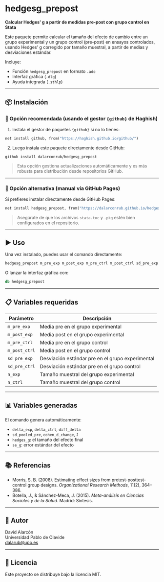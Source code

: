 # hedgesg_prepost

**Calcular Hedges' g a partir de medidas pre-post con grupo control en Stata**

Este paquete permite calcular el tamaño del efecto de cambio entre un grupo experimental y un grupo control (pre-post) en ensayos controlados, usando Hedges' g corregido por tamaño muestral, a partir de medias y desviaciones estándar.

Incluye:
- Función `hedgesg_prepost` en formato `.ado`
- Interfaz gráfica (`.dlg`)
- Ayuda integrada (`.sthlp`)

---

## 📦 Instalación

### 🔹 Opción recomendada (usando el gestor `{github}` de Haghish)

1. Instala el gestor de paquetes `{github}` si no lo tienes:

```stata
net install github, from("https://haghish.github.io/github/")
```

2. Luego instala este paquete directamente desde GitHub:

```stata
github install dalarconrub/hedgesg_prepost
```

> Esta opción gestiona actualizaciones automáticamente y es más robusta para distribución desde repositorios GitHub.

---

### 🔸 Opción alternativa (manual vía GitHub Pages)

Si prefieres instalar directamente desde GitHub Pages:

```stata
net install hedgesg_prepost, from("https://dalarconrub.github.io/hedgesg_prepost/")
```

> Asegúrate de que los archivos `stata.toc` y `.pkg` estén bien configurados en el repositorio.

---

## ▶️ Uso

Una vez instalado, puedes usar el comando directamente:

```stata
hedgesg_prepost m_pre_exp m_post_exp m_pre_ctrl m_post_ctrl sd_pre_exp sd_pre_ctrl n_exp n_ctrl
```

O lanzar la interfaz gráfica con:

```stata
db hedgesg_prepost
```

---

## 📋 Variables requeridas

| Parámetro       | Descripción                                      |
|----------------|--------------------------------------------------|
| `m_pre_exp`     | Media pre en el grupo experimental               |
| `m_post_exp`    | Media post en el grupo experimental              |
| `m_pre_ctrl`    | Media pre en el grupo control                    |
| `m_post_ctrl`   | Media post en el grupo control                   |
| `sd_pre_exp`    | Desviación estándar pre en el grupo experimental |
| `sd_pre_ctrl`   | Desviación estándar pre en el grupo control      |
| `n_exp`         | Tamaño muestral del grupo experimental           |
| `n_ctrl`        | Tamaño muestral del grupo control                |

---

## 📊 Variables generadas

El comando genera automáticamente:

- `delta_exp`, `delta_ctrl`, `diff_delta`
- `sd_pooled_pre`, `cohen_d_change`, `J`
- `hedges_g`: el tamaño del efecto final
- `se_g`: error estándar del efecto

---

## 📚 Referencias

- Morris, S. B. (2008). Estimating effect sizes from pretest-posttest-control group designs. *Organizational Research Methods*, 11(2), 364–386.
- Botella, J., & Sánchez-Meca, J. (2015). *Meta-análisis en Ciencias Sociales y de la Salud*. Madrid: Síntesis.

---

## 👤 Autor

David Alarcón  
Universidad Pablo de Olavide  
[dalarub@upo.es](mailto:dalarmar@upo.es)

---

## 🪪 Licencia

Este proyecto se distribuye bajo la licencia MIT.
